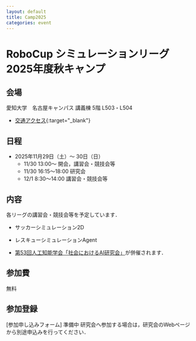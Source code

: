 ```yaml
---
layout: default
title: Camp2025
categories: event
---
```


# RoboCup シミュレーションリーグ 2025年度秋キャンプ

## 会場

愛知大学　名古屋キャンパス 講義棟 5階 L503・L504

- [交通アクセス](https://www.aichi-u.ac.jp/guide/access#b-407288){:target="_blank"}

## 日程

- 2025年11月29日（土）〜 30日（日）
  - 11/30 13:00〜 開会，講習会・競技会等
  - 11/30 16:15〜18:00 研究会
  - 12/1 8:30〜14:00 講習会・競技会等 

## 内容

各リーグの講習会・競技会等を予定しています．

- サッカーシミュレーション2D

- レスキューシミュレーションAgent

- [第53回人工知能学会「社会におけるAI研究会」](https://sites.google.com/site/jsaisigsai/%E7%A0%94%E7%A9%B6%E4%BC%9A%E6%B4%BB%E5%8B%95/meeting-2025-11)が併催されます．


## 参加費

無料

## 参加登録

[参加申し込みフォーム] 準備中
研究会へ参加する場合は，研究会のWebページから別途申込みを行ってください．
